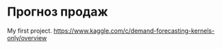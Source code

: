 # Прогноз продаж
My first project.
https://www.kaggle.com/c/demand-forecasting-kernels-only/overview
